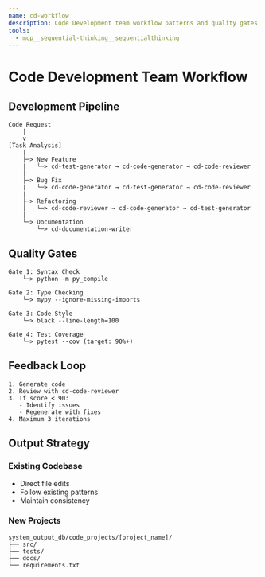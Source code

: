 ```yaml
---
name: cd-workflow
description: Code Development team workflow patterns and quality gates
tools:
  - mcp__sequential-thinking__sequentialthinking
---
```


# Code Development Team Workflow

## Development Pipeline

```
Code Request
    |
    v
[Task Analysis]
    |
    ├─> New Feature
    |   └─> cd-test-generator → cd-code-generator → cd-code-reviewer
    |
    ├─> Bug Fix
    |   └─> cd-code-generator → cd-test-generator → cd-code-reviewer
    |
    ├─> Refactoring
    |   └─> cd-code-reviewer → cd-code-generator → cd-test-generator
    |
    └─> Documentation
        └─> cd-documentation-writer
```

## Quality Gates

```
Gate 1: Syntax Check
    └─> python -m py_compile

Gate 2: Type Checking
    └─> mypy --ignore-missing-imports

Gate 3: Code Style
    └─> black --line-length=100

Gate 4: Test Coverage
    └─> pytest --cov (target: 90%+)
```

## Feedback Loop

```
1. Generate code
2. Review with cd-code-reviewer
3. If score < 90:
   - Identify issues
   - Regenerate with fixes
4. Maximum 3 iterations
```

## Output Strategy

### Existing Codebase
- Direct file edits
- Follow existing patterns
- Maintain consistency

### New Projects
```
system_output_db/code_projects/[project_name]/
├── src/
├── tests/
├── docs/
└── requirements.txt
```